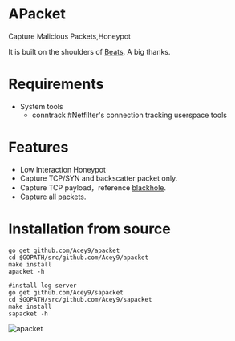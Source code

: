 # APacket

Capture Malicious Packets,Honeypot

It is built on the shoulders of [Beats](https://github.com/elastic/beats). A big thanks.

# Requirements
* System tools
  * conntrack #Netfilter's connection tracking userspace tools

# Features

* Low Interaction Honeypot
* Capture TCP/SYN and backscatter packet only.
* Capture TCP payload，reference [blackhole](https://github.com/dudeintheshell/blackhole).
* Capture all packets.

# Installation from source

```
go get github.com/Acey9/apacket
cd $GOPATH/src/github.com/Acey9/apacket
make install
apacket -h

#install log server
go get github.com/Acey9/sapacket
cd $GOPATH/src/github.com/Acey9/sapacket
make install
sapacket -h
```

![apacket](https://github.com/Acey9/apacket/raw/master/doc/images/apacket.png)
